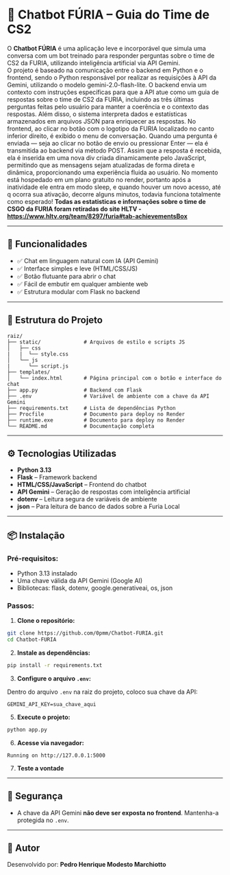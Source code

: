 
# 🧠 Chatbot FÚRIA – Guia do Time de CS2

O **Chatbot FÚRIA** é uma aplicação leve e incorporável que simula uma conversa com um bot treinado para responder perguntas sobre o time de CS2 da FURIA, utilizando inteligência artificial via API Gemini.  
O projeto é baseado na comunicação entre o backend em Python e o frontend, sendo o Python responsável por realizar as requisições à API da Gemini, utilizando o modelo gemini-2.0-flash-lite. O backend envia um contexto com instruções específicas para que a API atue como um guia de respostas sobre o time de CS2 da FURIA, incluindo as três últimas perguntas feitas pelo usuário para manter a coerência e o contexto das respostas. Além disso, o sistema interpreta dados e estatísticas armazenados em arquivos JSON para enriquecer as respostas.
No frontend, ao clicar no botão com o logotipo da FURIA localizado no canto inferior direito, é exibido o menu de conversação. Quando uma pergunta é enviada — seja ao clicar no botão de envio ou pressionar Enter — ela é transmitida ao backend via método POST. Assim que a resposta é recebida, ela é inserida em uma nova div criada dinamicamente pelo JavaScript, permitindo que as mensagens sejam atualizadas de forma direta e dinâmica, proporcionando uma experiência fluida ao usuário.
No momento está hospedado em um plano gratuito no render, portanto após a inatividade ele entra em modo sleep, e quando houver um novo acesso, até q ocorra sua ativação, decorre alguns minutos, todavia funciona totalmente como esperado!
**Todas as estatisticas e informações sobre o time de CSGO da FURIA foram retiradas do site HLTV - https://www.hltv.org/team/8297/furia#tab-achievementsBox**

---

## 🚀 Funcionalidades

- ✅ Chat em linguagem natural com IA (API Gemini)
- ✅ Interface simples e leve (HTML/CSS/JS)
- ✅ Botão flutuante para abrir o chat
- ✅ Fácil de embutir em qualquer ambiente web
- ✅ Estrutura modular com Flask no backend

---

## 🧱 Estrutura do Projeto

```
raiz/
├── static/              # Arquivos de estilo e scripts JS
│   ├── css
|   |  └── style.css
│   └── js
|      └── script.js
├── templates/
│   └── index.html       # Página principal com o botão e interface do chat
├── app.py               # Backend com Flask
├── .env                 # Variável de ambiente com a chave da API Gemini
├── requirements.txt     # Lista de dependências Python
├── Procfile             # Documento para deploy no Render
├── runtime.exe          # Documento para deploy no Render
└── README.md            # Documentação completa
```

---

## ⚙️ Tecnologias Utilizadas

- **Python 3.13**
- **Flask** – Framework backend
- **HTML/CSS/JavaScript** – Frontend do chatbot
- **API Gemini** – Geração de respostas com inteligência artificial
- **dotenv** – Leitura segura de variáveis de ambiente
- **json** – Para leitura de banco de dados sobre a Furia Local
---

## 📦 Instalação

### Pré-requisitos:
- Python 3.13 instalado
- Uma chave válida da API Gemini (Google AI)
- Bibliotecas: flask, dotenv, google.generativeai, os, json

### Passos:

1. **Clone o repositório:**
```bash
git clone https://github.com/0pmm/Chatbot-FURIA.git
cd Chatbot-FURIA
```
2. **Instale as dependências:**
```bash
pip install -r requirements.txt
```

3. **Configure o arquivo `.env`:**

Dentro do arquivo `.env` na raiz do projeto, coloco sua chave da API:

```
GEMINI_API_KEY=sua_chave_aqui
```

5. **Execute o projeto:**
```bash
python app.py
```

6. **Acesse via navegador:**

```
Running on http://127.0.0.1:5000
```
7. **Teste a vontade**
---

## 🔐 Segurança

- A chave da API Gemini **não deve ser exposta no frontend**. Mantenha-a protegida no `.env`.

---

## 👤 Autor

Desenvolvido por: **Pedro Henrique Modesto Marchiotto**

